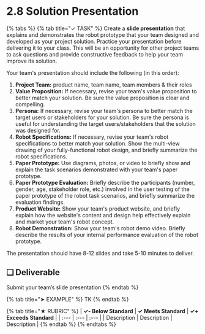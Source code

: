 # 2.8 Solution Presentation

{% tabs %}
{% tab title="✓ TASK" %}
Create a **slide presentation** that explains and demonstrates the robot prototype that your team designed and developed as your project solution. Practice your presentation before delivering it to your class. This will be an opportunity for other project teams to ask questions and provide constructive feedback to help your team improve its solution.

Your team's presentation should include the following \(in this order\):

1. **Project Team:** product name, team name, team members & their roles
2. **Value Proposition:** If necessary, revise your team's value proposition to better match your solution. Be sure the value proposition is clear and compelling.
3. **Persona:**  If necessary, revise your team's persona to better match the target users or stakeholders for your solution. Be sure the persona is useful for understanding the target users/stakeholders that the solution was designed for.
4. **Robot Specifications:** If necessary, revise your team's robot specifications to better match your solution. Show the multi-view drawing of your fully-functional robot design, and briefly summarize the robot specifications.
5. **Paper Prototype:** Use diagrams, photos, or video to briefly show and explain the task scenarios demonstrated with your team's paper prototype.
6. **Paper Prototype Evaluation:**  Briefly describe the participants \(number, gender, age, stakeholder role, etc.\) involved in the user testing of the paper prototype of the robot task scenarios, and briefly summarize the evaluation findings.
7. **Product Website:** Show your team's product website, and briefly explain how the website's content and design help effectively explain and market your team's robot concept.
8. **Robot Demonstration:**  Show your team's robot demo video. Briefly describe the results of your internal performance evaluation of the robot prototype.

The presentation should have 8-12 slides and take 5-10 minutes to deliver.

## **❏ Deliverable**

Submit your team’s slide presentation
{% endtab %}

{% tab title="➤ EXAMPLE" %}
TK
{% endtab %}

{% tab title="★ RUBRIC" %}
| **✓- Below Standard** | **✓ Meets Standard** | **✓+ Exceeds Standard** |
| :--- | :--- | :--- |
| Description | Description | Description |
{% endtab %}
{% endtabs %}

